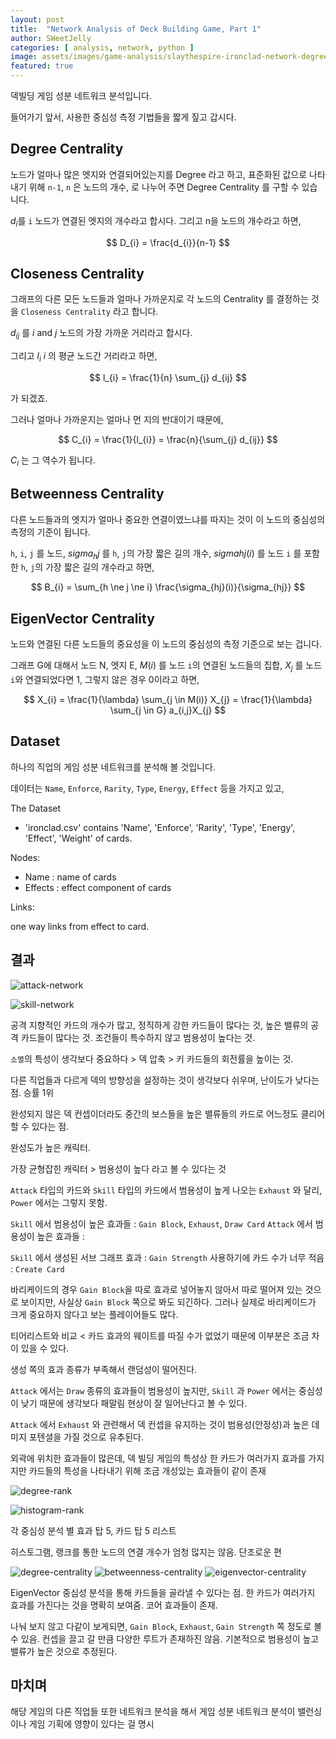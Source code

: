 ```yaml
---
layout: post
title:  "Network Analysis of Deck Building Game, Part 1"
author: SWeetJelly
categories: [ analysis, network, python ]
image: assets/images/game-analysis/slaythespire-ironclad-network-degree-centrality.png
featured: true
---
```


덱빌딩 게임 성분 네트워크 분석입니다.

들어가기 앞서, 사용한 중심성 측정 기법들을 짧게 짚고 갑시다.

## Degree Centrality

노드가 얼마나 많은 엣지와 연결되어있는지를 Degree 라고 하고, 표준화된 값으로 나타내기 위해 `n-1`, `n` 은 노드의 개수, 로 나누어 주면 Degree Centrality 를 구할 수 있습니다.

$d_{i}$를 `i` 노드가 연결된 엣지의 개수라고 합시다. 그리고 n을 노드의 개수라고 하면,

$$
D_{i} = \frac{d_{i}}{n-1}
$$

## Closeness Centrality

그래프의 다른 모든 노드들과 얼마나 가까운지로 각 노드의 Centrality 를 결정하는 것을 `Closeness Centrality` 라고 합니다.

$d_{ij}$ 를 *i* and *j* 노드의 가장 가까운 거리라고 합시다.

그리고 $l_{i}$ *i* 의 평균 노드간 거리라고 하면,

$$
l_{i} = \frac{1}{n} \sum_{j} d_{ij}
$$

가 되겠죠.

그러나 얼마나 가까운지는 얼마나 먼 지의 반대이기 때문에,

$$
C_{i} = \frac{1}{l_{i}} = \frac{n}{\sum_{j} d_{ij}}
$$

$C_{i}$ 는 그 역수가 됩니다.

## Betweenness Centrality

다른 노드들과의 엣지가 얼마나 중요한 연결이였느냐를 따지는 것이 이 노드의 중심성의 측정의 기준이 됩니다.

`h`, `i`, `j` 를 노드, $sigma_{h}{j}$ 를 `h`, `j`의 가장 짧은 길의 개수, $sigma{h}{j}(i)$ 를 노드 `i` 를 포함한 `h`, `j`의 가장 짧은 길의 개수라고 하면,

$$
B_{i} = \sum_{h \ne j \ne i} \frac{\sigma_{hj}(i)}{\sigma_{hj}}
$$

## EigenVector Centrality

노드와 연결된 다른 노드들의 중요성을 이 노드의 중심성의 측정 기준으로 보는 겁니다.

그래프 G에 대해서 노드 N, 엣지 E,
$M(i)$ 를 노드 `i`의 연결된 노드들의 집합, $X_{j}$ 를 노드`i`와 연결되었다면 1, 그렇지 않은 경우 0이라고 하면,

$$
X_{i} = \frac{1}{\lambda} \sum_{j \in M(i)} X_{j} = \frac{1}{\lambda} \sum_{j \in G} a_{i,j}X_{j}
$$

## Dataset

하나의 직업의 게임 성분 네트워크를 분석해 볼 것입니다.

데이터는 `Name`, `Enforce`, `Rarity`, `Type`, `Energy`, `Effect` 등을 가지고 있고,

The Dataset

- 'ironclad.csv' contains 'Name', 'Enforce', 'Rarity', 'Type', 'Energy', 'Effect', 'Weight' of cards.

Nodes:

- Name : name of cards
- Effects : effect component of cards

Links:

one way links from effect to card.

## 결과

![attack-network](assets/images/game-analysis/slay-the-spire-ironclad-attack-network.png)

![skill-network](assets/images/game-analysis/slaythespire-ironclad-skill-network.png)

공격 지향적인 카드의 개수가 많고, 정직하게 강한 카드들이 많다는 것, 높은 밸류의 공격 카드들이 많다는 것. 조건들이 특수하지 않고 범용성이 높다는 것.

`소멸`의 특성이 생각보다 중요하다 > 덱 압축 > 키 카드들의 회전률을 높이는 것.

다른 직업들과 다르게 덱의 방향성을 설정하는 것이 생각보다 쉬우며, 난이도가 낮다는 점. 승률 1위

완성되지 않은 덱 컨셉이더라도 중간의 보스들을 높은 밸류들의 카드로 어느정도 클리어 할 수 있다는 점.

완성도가 높은 캐릭터.

가장 균형잡힌 캐릭터 > 범용성이 높다 라고 볼 수 있다는 것

`Attack` 타입의 카드와 `Skill` 타입의 카드에서 범용성이 높게 나오는 `Exhaust` 와 달리, `Power` 에서는 그렇지 못함.

`Skill` 에서 범용성이 높은 효과들 : `Gain Block`, `Exhaust`, `Draw Card`
`Attack` 에서 범용성이 높은 효과들 : 

`Skill` 에서 생성된 서브 그래프 효과 : `Gain Strength`
사용하기에 카드 수가 너무 적음 : `Create Card`

바리케이드의 경우 `Gain Block`을 따로 효과로 넣어놓지 않아서 따로 떨어져 있는 것으로 보이지만, 사실상 `Gain Block` 쪽으로 봐도 되긴하다. 그러나 실제로 바리케이드가 크게 중요하지 않다고 보는 플레이어들도 많다.

티어리스트와 비교 < 카드 효과의 웨이트를 따질 수가 없었기 때문에 이부분은 조금 차이 있을 수 있다.

생성 쪽의 효과 종류가 부족해서 랜덤성이 떨어진다.

`Attack` 에서는 `Draw` 종류의 효과들이 범용성이 높지만, `Skill` 과 `Power` 에서는 중심성이 낮기 때문에 생각보다 패말림 현상이 잘 일어난다고 볼 수 있다.

`Attack` 에서 `Exhaust` 와 관련해서 덱 컨셉을 유지하는 것이 범용성(안정성)과 높은 데미지 포텐셜을 가질 것으로 유추된다.

외곽에 위치한 효과들이 많은데, 덱 빌딩 게임의 특성상 한 카드가 여러가지 효과를 가지지만 카드들의 특성을 나타내기 위해 조금 개성있는 효과들이 같이 존재

![degree-rank](assets/images/game-analysis/slaythespire-ironclad-degree-rank.png)

![histogram-rank](assets/images/game-analysis/slaythespire-ironclad-degree-histogram.png)

각 중심성 분석 별 효과 탑 5, 카드 탑 5 리스트

히스토그램, 랭크를 통한 노드의 연결 개수가 엄청 많지는 않음. 단조로운 편

![degree-centrality](assets/images/game-analysis/slaythespire-ironclad-network-degree-centrality.png)
![betweenness-centrality](assets/images/game-analysis/slaythespire-ironclad-network-betweenness-centrality.png)
![eigenvector-centrality](assets/images/game-analysis/slaythespire-ironclad-network-eigenvector-centrality.png)

EigenVector 중심성 분석을 통해 카드들을 골라낼 수 있다는 점. 한 카드가 여러가지 효과를 가진다는 것을 명확히 보여줌. 코어 효과들이 존재.

나눠 보지 않고 다같이 보게되면, `Gain Block`, `Exhaust`, `Gain Strength` 쪽 정도로 볼 수 있음.
컨셉을 끌고 갈 만큼 다양한 루트가 존재하진 않음. 기본적으로 범용성이 높고 밸류가 높은 것으로 추정된다.

## 마치며

해당 게임의 다른 직업들 또한 네트워크 분석을 해서 게임 성분 네트워크 분석이 밸런싱이나 게임 기획에 영향이 있다는 걸 명시
